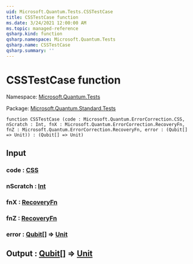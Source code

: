 ```yaml
---
uid: Microsoft.Quantum.Tests.CSSTestCase
title: CSSTestCase function
ms.date: 3/24/2021 12:00:00 AM
ms.topic: managed-reference
qsharp.kind: function
qsharp.namespace: Microsoft.Quantum.Tests
qsharp.name: CSSTestCase
qsharp.summary: ''
---
```


# CSSTestCase function

Namespace: [Microsoft.Quantum.Tests](xref:Microsoft.Quantum.Tests)

Package: [Microsoft.Quantum.Standard.Tests](https://nuget.org/packages/Microsoft.Quantum.Standard.Tests)




```qsharp
function CSSTestCase (code : Microsoft.Quantum.ErrorCorrection.CSS, nScratch : Int, fnX : Microsoft.Quantum.ErrorCorrection.RecoveryFn, fnZ : Microsoft.Quantum.ErrorCorrection.RecoveryFn, error : (Qubit[] => Unit)) : (Qubit[] => Unit)
```


## Input

### code : [CSS](xref:Microsoft.Quantum.ErrorCorrection.CSS)




### nScratch : [Int](xref:microsoft.quantum.lang-ref.int)




### fnX : [RecoveryFn](xref:Microsoft.Quantum.ErrorCorrection.RecoveryFn)




### fnZ : [RecoveryFn](xref:Microsoft.Quantum.ErrorCorrection.RecoveryFn)




### error : [Qubit](xref:microsoft.quantum.lang-ref.qubit)[] => [Unit](xref:microsoft.quantum.lang-ref.unit) 





## Output : [Qubit](xref:microsoft.quantum.lang-ref.qubit)[] => [Unit](xref:microsoft.quantum.lang-ref.unit) 

